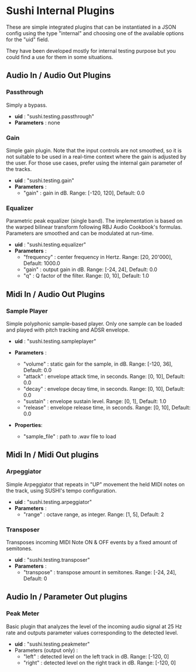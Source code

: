 # Sushi Internal Plugins

These are simple integrated plugins that can be instantiated in a JSON config using the type "internal" and choosing one of the available options for the "uid" field.

They have been developed mostly for internal testing purpose but you could find a use for them in some situations.

## Audio In / Audio Out Plugins

### Passthrough

Simply a bypass.

  * **uid** : "sushi.testing.passthrough"
  * **Parameters** : none

### Gain

Simple gain plugin. Note that the input controls are not smoothed, so it is not suitable to be used in a real-time context where the gain is adjusted by the user.
For those use cases, prefer using the internal gain parameter of the tracks.

  * **uid** : "sushi.testing.gain"
  * **Parameters** :
    + "gain" : gain in dB. Range: [-120, 120], Default: 0.0

### Equalizer

Parametric peak equalizer (single band). The implementation is based on the warped bilinear transform following RBJ Audio Cookbook's formulas.
Parameters are smoothed and can be modulated at run-time.

  * **uid** : "sushi.testing.equalizer"
  * **Parameters** :
    + "frequency" : center frequency in Hertz. Range: [20, 20'000], Default: 1000.0
    + "gain" : output gain in dB. Range: [-24, 24], Default: 0.0
    + "q" : Q factor of the filter. Range: [0, 10], Default: 1.0

## Midi In / Audio Out Plugins

### Sample Player

Simple polyphonic sample-based player. Only one sample can be loaded and played with pitch tracking and ADSR envelope.

  * **uid** : "sushi.testing.sampleplayer"
  * **Parameters** :
    + "volume" : static gain for the sample, in dB. Range: [-120, 36], Default: 0.0
    + "attack" : envelope attack time, in seconds. Range: [0, 10], Default: 0.0
    + "decay" : envelope decay time, in seconds. Range: [0, 10], Default: 0.0
    + "sustain" : envelope sustain level. Range: [0, 1], Default: 1.0
    + "release" : envelope release time, in seconds. Range: [0, 10], Default: 0.0

  * **Properties**:
    + "sample_file" : path to .wav file to load

## Midi In / Midi Out plugins

### Arpeggiator

Simple Arpeggiator that repeats in "UP" movement the held MIDI notes on the track, using SUSHI's tempo configuration.

  * **uid** : "sushi.testing.arpeggiator"
  * **Parameters** :
    + "range" : octave range, as integer. Range: [1, 5], Default: 2

### Transposer

Transposes incoming MIDI Note ON & OFF events by a fixed amount of semitones.

  * **uid** : "sushi.testing.transposer"
  * **Parameters** :
    + "transpose" : transpose amount in semitones. Range: [-24, 24], Default: 0

## Audio In / Parameter Out plugins

### Peak Meter

Basic plugin that analyzes the level of the incoming audio signal at 25 Hz rate and outputs parameter values corresponding to the detected level.

  * **uid** : "sushi.testing.peakmeter"
  * Parameters (output only) :
    + "left" : detected level on the left track in dB. Range: [-120, 0]
    + "right" : detected level on the right track in dB. Range: [-120, 0]


